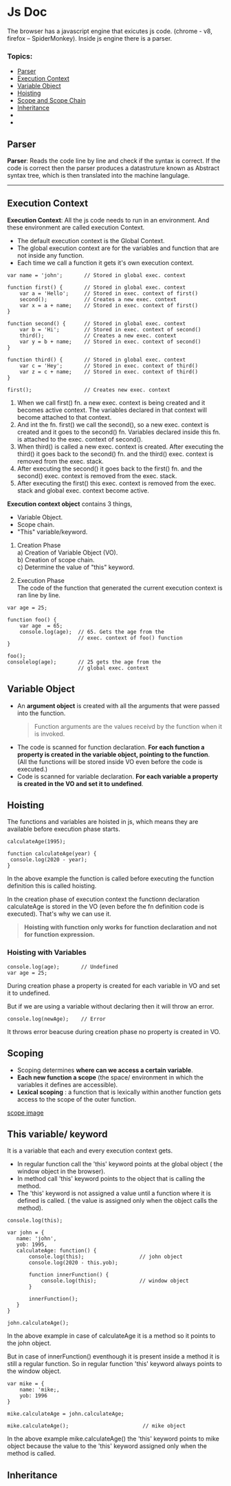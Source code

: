 # **Js Doc**

The browser has a javascript engine that exicutes js code. (chrome - v8, firefox – SpiderMonkey).
Inside js engine there is a parser.

### **Topics**:<br>

- [Parser](#parser)
- [Execution Context](#execution-context)
- [Variable Object](#variable-object)
- [Hoisting](#hoisting)
- [Scope and Scope Chain](#scoping)
- [Inheritance](#inheritance)
- [](#)
- [](#)

## **Parser**

**Parser**: Reads the code line by line and check if the syntax is correct. If the code is correct then the parser produces a datastruture known as Abstract syntax tree, which is then translated into the machine langulage.

---

## **Execution Context**

**Execution Context**: All the js code needs to run in an environment. And these environment are called execution Context.

- The default execution context is the Global Context.
- The global execution context are for the variables and function that are not inside any function.
- Each time we call a function it gets it's own execution context.

```
var name = 'john';       // Stored in global exec. context

function first() {       // Stored in global exec. context
    var a = 'Hello';     // Stored in exec. context of first()
    second();            // Creates a new exec. context
    var x = a + name;    // Stored in exec. context of first()
}

function second() {      // Stored in global exec. context
    var b = 'Hi';        // Stored in exec. context of second()
    third();             // Creates a new exec. context
    var y = b + name;    // Stored in exec. context of second()
}

function third() {       // Stored in global exec. context
    var c = 'Hey';       // Stored in exec. context of third()
    var z = c + name;    // Stored in exec. context of third()
}

first();                 // Creates new exec. context
```

1. When we call first() fn. a new exec. context is being created and it becomes active context. The variables declared in that context will become attached to that context.
2. And int the fn. first() we call the second(), so a new exec. context is created and it goes to the second() fn. Variables declared inside this fn. is attached to the exec. context of second().
3. When third() is called a new exec. context is created. After executing the third() it goes back to the second() fn. and the third() exec. context is removed from the exec. stack.
4. After executing the second() it goes back to the first() fn. and the second() exec. context is removed from the exec. stack.
5. After executing the first() this exec. context is removed from the exec. stack and global exec. context become active.

**Execution context object** contains 3 things, </br>

- Variable Object.
- Scope chain.
- "This" variable/keyword.

1.  Creation Phase <br>
    a) Creation of Variable Object (VO). <br>
    b) Creation of scope chain. <br>
    c) Determine the value of "this" keyword. <br>

2.  Execution Phase <br>
    The code of the function that generated the current execution context is ran line by line.

```
var age = 25;

function foo() {
    var age  = 65;
    console.log(age);  // 65. Gets the age from the
                       // exec. context of foo() function
}

foo();
consolelog(age);       // 25 gets the age from the
                       // global exec. context
```

## **Variable Object**

- An **argument object** is created with all the arguments that were passed into the function.
  > Function arguments are the values receivd by the function when it is invoked.
- The code is scanned for function declaration. **For each function a property is created in the variable object, pointing to the function**. <br>
  (All the functions will be stored inside VO even before the code is executed.)
- Code is scanned for variable declaration. **For each variable a property is created in the VO and set it to undefined**.

## **Hoisting**

The functions and variables are hoisted in js, which means they are available before execution phase starts.

```
calculateAge(1995);

function calculateAge(year) {
 console.log(2020 - year);
}
```

In the above example the function is called before executing the function definition this is called hoisting.

In the creation phase of execution context the functionn declaration calculateAge is stored in the VO (even before the fn definition code is executed). That's why we can use it.

> **Hoisting with function only works for function declaration and not for function expression.**

### Hoisting with Variables

```
console.log(age);       // Undefined
var age = 25;
```

During creation phase a property is created for each variable in VO and set it to undefined.

But if we are using a variable without declaring then it will throw an error.

```
console.log(newAge);    // Error
```

It throws error beacuse during creation phase no property is created in VO.

## **Scoping**

- Scoping determines **where can we access a certain variable**.
- **Each new function a scope** (the space/ environment in which the variables it defines are accessible).
- **Lexical scoping** : a function that is lexically within another function gets access to the scope of the outer function.

[scope image]()

## **This variable/ keyword**

It is a variable that each and every execution context gets.

- In regular function call the 'this' keyword points at the global object ( the window object in the browser).
- In method call 'this' keyword points to the object that is calling the method.
- The 'this' keyword is not assigned a value until a function where it is defined is called. ( the value is assigned only when the object calls the method).

```
console.log(this);

var john = {
   name: 'john',
   yob: 1995,
   calculateAge: function() {
       console.log(this);                  // john object
       console.log(2020 - this.yob);

       function innerFunction() {
           console.log(this);              // window object
       }

       innerFunction();
   }
}

john.calculateAge();
```

In the above example in case of calculateAge it is a method so it points to the john object. <br>

But in case of innerFunction() eventhough it is present inside a method it is still a regular function. So in regular function 'this' keyword always points to the window object.

```
var mike = {
    name: 'mike;,
    yob: 1996
}

mike.calculateAge = john.calculateAge;

mike.calculateAge();                        // mike object
```

In the above example mike.calculateAge() the 'this' keyword points to mike object because the value to the 'this' keyword assigned only when the method is called.

## **Inheritance**
